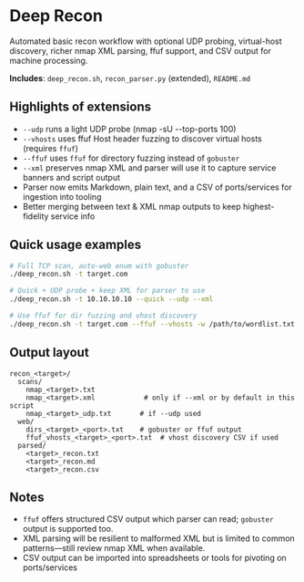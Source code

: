 # Deep Recon

Automated basic recon workflow with optional UDP probing, virtual-host discovery, richer nmap XML parsing, ffuf support, and CSV output for machine processing.

**Includes**: `deep_recon.sh`, `recon_parser.py` (extended), `README.md`

## Highlights of extensions
- `--udp` runs a light UDP probe (nmap -sU --top-ports 100)
- `--vhosts` uses ffuf Host header fuzzing to discover virtual hosts (requires `ffuf`)
- `--ffuf` uses `ffuf` for directory fuzzing instead of `gobuster`
- `--xml` preserves nmap XML and parser will use it to capture service banners and script output
- Parser now emits Markdown, plain text, and a CSV of ports/services for ingestion into tooling
- Better merging between text & XML nmap outputs to keep highest-fidelity service info

## Quick usage examples
```bash
# Full TCP scan, auto-web enum with gobuster
./deep_recon.sh -t target.com

# Quick + UDP probe + keep XML for parser to use
./deep_recon.sh -t 10.10.10.10 --quick --udp --xml

# Use ffuf for dir fuzzing and vhost discovery
./deep_recon.sh -t target.com --ffuf --vhosts -w /path/to/wordlist.txt
```

## Output layout
```
recon_<target>/
  scans/
    nmap_<target>.txt
    nmap_<target>.xml            # only if --xml or by default in this script
    nmap_<target>_udp.txt       # if --udp used
  web/
    dirs_<target>_<port>.txt    # gobuster or ffuf output
    ffuf_vhosts_<target>_<port>.txt  # vhost discovery CSV if used
  parsed/
    <target>_recon.txt
    <target>_recon.md
    <target>_recon.csv
```

## Notes
- `ffuf` offers structured CSV output which parser can read; `gobuster` output is supported too.
- XML parsing will be resilient to malformed XML but is limited to common patterns—still review nmap XML when available.
- CSV output can be imported into spreadsheets or tools for pivoting on ports/services
